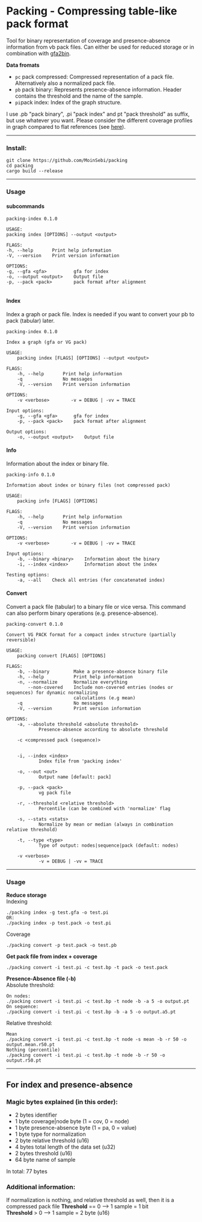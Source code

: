 # Packing - Compressing table-like pack format
Tool for binary representation of coverage and presence-absence information from vb pack files.
Can either be used for reduced storage or in combination with [gfa2bin](https://github.com/MoinSebi/gfa2bin).  

**Data fromats**  
- ```pc``` pack compressed: Compressed representation of a pack file. Alternatively also a normalized pack file.
- ```pb``` pack binary: Represents presence-absence information. Header contains the threshold and the name of the sample.
- ```pi```pack index: Index of the graph structure.  


I use .pb "pack binary", .pi "pack index" and pt "pack threshold" as suffix, but use whatever you want. Please consider the different coverage profiles in graph compared to flat references (see [here](./images/cov_dis.png)). 



___ 
### Install: 

```
git clone https://github.com/MoinSebi/packing
cd packing
cargo build --release
```
___
### Usage
#### subcommands
```
packing-index 0.1.0

USAGE:
packing index [OPTIONS] --output <output>

FLAGS:
-h, --help       Print help information
-V, --version    Print version information

OPTIONS:
-g, --gfa <gfa>          gfa for index
-o, --output <output>    Output file
-p, --pack <pack>        pack format after alignment


```
#### Index

Index a graph or pack file. Index is needed if you want to convert your pb to pack (tabular) later. 
``` 
packing-index 0.1.0

Index a graph (gfa or VG pack)

USAGE:
    packing index [FLAGS] [OPTIONS] --output <output>

FLAGS:
    -h, --help       Print help information
    -q               No messages
    -V, --version    Print version information

OPTIONS:
    -v <verbose>        -v = DEBUG | -vv = TRACE

Input options:
    -g, --gfa <gfa>      gfa for index
    -p, --pack <pack>    pack format after alignment

Output options:
    -o, --output <output>    Output file

```
#### Info
Information about the index or binary file.
``` 
packing-info 0.1.0

Information about index or binary files (not compressed pack)

USAGE:
    packing info [FLAGS] [OPTIONS]

FLAGS:
    -h, --help       Print help information
    -q               No messages
    -V, --version    Print version information

OPTIONS:
    -v <verbose>        -v = DEBUG | -vv = TRACE

Input options:
    -b, --binary <binary>    Information about the binary
    -i, --index <index>      Information about the index

Testing options:
    -a, --all    Check all entries (for concatenated index)
```

#### Convert
Convert a pack file (tabular) to a binary file or vice versa. This command can also perform binary operations (e.g. presence-absence).
```
packing-convert 0.1.0

Convert VG PACK format for a compact index structure (partially reversible)

USAGE:
    packing convert [FLAGS] [OPTIONS]

FLAGS:
    -b, --binary         Make a presence-absence binary file
    -h, --help           Print help information
    -n, --normalize      Normalize everything
        --non-covered    Include non-covered entries (nodes or sequences) for dynamic normalizing
                         calculations (e.g mean)
    -q                   No messages
    -V, --version        Print version information

OPTIONS:
    -a, --absolute threshold <absolute threshold>
            Presence-absence according to absolute threshold

    -c <compressed pack (sequence)>
            

    -i, --index <index>
            Index file from 'packing index'

    -o, --out <out>
            Output name [default: pack]

    -p, --pack <pack>
            vg pack file

    -r, --threshold <relative threshold>
            Percentile (can be combined with 'normalize' flag

    -s, --stats <stats>
            Normalize by mean or median (always in combination relative threshold)

    -t, --type <type>
            Type of output: nodes|sequence|pack (default: nodes)

    -v <verbose>
            -v = DEBUG | -vv = TRACE
```
--- 
### Usage

**Reduce storage**  
Indexing
``` 
./packing index -g test.gfa -o test.pi 
OR: 
./packing index -p test.pack -o test.pi 
```
Coverage
```
./packing convert -p test.pack -o test.pb  
```

**Get pack file from index + coverage**
``` 
./packing convert -i test.pi -c test.bp -t pack -o test.pack   
```

**Presence-Absence file (-b)**    
Absolute threshold: 
```
On nodes: 
./packing convert -i test.pi -c test.bp -t node -b -a 5 -o output.pt
On sequence:  
./packing convert -i test.pi -c test.bp -b -a 5 -o output.a5.pt
```
Relative threshold: 
```
Mean
./packing convert -i test.pi -c test.bp -t node -s mean -b -r 50 -o output.mean.r50.pt
Nothing (percentile)
./packing convert -i test.pi -c test.bp -t node -b -r 50 -o output.r50.pt
```

---

## For index and presence-absence
### Magic bytes explained (in this order): 
- 2 bytes identifier
- 1 byte coverage|node byte  (1 = cov, 0 = node)
- 1 byte presence-absence byte (1 = pa, 0 = value)
- 1 byte type for normalization
- 2 byte relative threshold (u16)
- 4 bytes total length of the data set (u32)
- 2 bytes threshold (u16)
- 64 byte name of sample

In total: 77 bytes

### Additional information:    
If normalization is nothing, and relative threshold as well, then it is a compressed pack file
**Threshold** == 0 --> 1 sample = 1 bit  
**Threshold** > 0 --> 1 sample = 2 byte (u16)        
  



